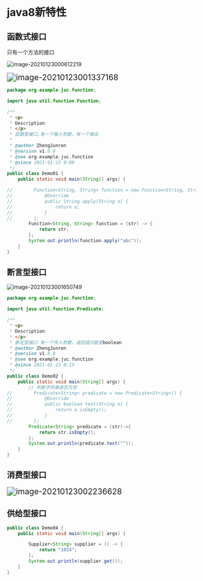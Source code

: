 #  java8新特性

## 函数式接口

只有一个方法的接口

![image-20210123000612219](F:\哈哈哈\zhengjunren.github.io\docs\.vuepress\public\interview\image-20210123000612219.png)

<img src="F:\哈哈哈\zhengjunren.github.io\docs\.vuepress\public\interview\image-20210123001337168.png" alt="image-20210123001337168" style="zoom:150%;" />

```java
package org.example.juc.function;

import java.util.function.Function;

/**
 * <p>
 * Description:
 * </p>
 * 函数型接口,有一个输入参数，有一个输出
 *
 * @author ZhengJunren
 * @version v1.0.0
 * @see org.example.juc.function
 * @since 2021-01-23 0:09
 */
public class Demo01 {
    public static void main(String[] args) {

//        Function<String, String> function = new Function<String, String>() {
//            @Override
//            public String apply(String o) {
//                return o;
//            }
//        };
        Function<String, String> function = (str) -> {
            return str;
        };
        System.out.println(function.apply("abc"));
    }
}
```

## 断言型接口

![image-20210123001650749](F:\哈哈哈\zhengjunren.github.io\docs\.vuepress\public\interview\image-20210123001650749.png)

```java
package org.example.juc.function;

import java.util.function.Predicate;

/**
 * <p>
 * Description:
 * </p>
 * 断定型接口 有一个传入参数，返回值只能是boolean
 * @author ZhengJunren
 * @version v1.0.0
 * @see org.example.juc.function
 * @since 2021-01-23 0:15
 */
public class Demo02 {
    public static void main(String[] args) {
        // 判断字符串是否为空
//        Predicate<String> predicate = new Predicate<String>() {
//            @Override
//            public boolean test(String o) {
//                return o.isEmpty();
//            }
//        };
        Predicate<String> predicate = (str)->{
            return str.isEmpty();
        };
        System.out.println(predicate.test(""));
    }
}
```

## 消费型接口

<img src="F:\哈哈哈\zhengjunren.github.io\docs\.vuepress\public\interview\image-20210123002236628.png" alt="image-20210123002236628" style="zoom:150%;" />

## 供给型接口

```java
public class Demo04 {
    public static void main(String[] args) {

        Supplier<String> supplier = () -> {
            return "1024";
        };
        System.out.println(supplier.get());
    }
}
```

